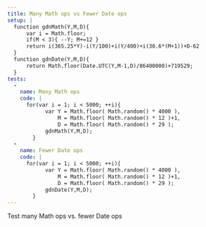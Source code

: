 ```yaml
---
title: Many Math ops vs Fewer Date ops
setup: |
  function gdnMath(Y,M,D){ 
      var i = Math.floor; 
      if(M < 3){ --Y; M+=12 } 
      return i(365.25*Y)-i(Y/100)+i(Y/400)+i(30.6*(M+1))+D-62 
  }
  function gdnDate(Y,M,D){
      return Math.floor(Date.UTC(Y,M-1,D)/86400000)+719529;
  }
tests:
  -
    name: Many Math ops
    code: |
      for(var i = 1; i < 5000; ++i){
      		var Y = Math.floor( Math.random() * 4000 ),
      			M = Math.floor( Math.random() * 12 )+1,
      			D = Math.floor( Math.random() * 29 );
      		gdnMath(Y,M,D);
      	}
  -
    name: Fewer Date ops
    code: |
      for(var i = 1; i < 5000; ++i){
      		var Y = Math.floor( Math.random() * 4000 ),
      			M = Math.floor( Math.random() * 12 )+1,
      			D = Math.floor( Math.random() * 29 );
      		gdnDate(Y,M,D);
      	}
---
```

Test many Math ops vs. fewer Date ops
